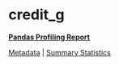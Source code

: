 # credit_g

[**Pandas Profiling Report**](https://epistasislab.github.io/penn-ml-benchmarks/profile/credit_g.html)

[Metadata](metadata.yaml) | [Summary Statistics](summary_stats.tsv)

